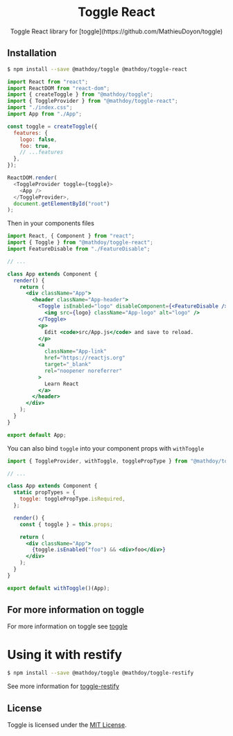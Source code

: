 <h1 align="center">
  Toggle React
</h1>

<p align="center">
Toggle React library for [toggle](https://github.com/MathieuDoyon/toggle)
</p>

## Installation

```bash
$ npm install --save @mathdoy/toggle @mathdoy/toggle-react
```

```javascript
import React from "react";
import ReactDOM from "react-dom";
import { createToggle } from "@mathdoy/toggle";
import { ToggleProvider } from "@mathdoy/toggle-react";
import "./index.css";
import App from "./App";

const toggle = createToggle({
  features: {
    logo: false,
    foo: true,
    // ...features
  },
});

ReactDOM.render(
  <ToggleProvider toggle={toggle}>
    <App />
  </ToggleProvider>,
  document.getElementById("root")
);
```

Then in your components files
```jsx
import React, { Component } from "react";
import { Toggle } from "@mathdoy/toggle-react";
import FeatureDisable from "./FeatureDisable";

// ...

class App extends Component {
  render() {
    return (
      <div className="App">
        <header className="App-header">
          <Toggle isEnabled="logo" disableComponent={<FeatureDisable />}>
            <img src={logo} className="App-logo" alt="logo" />
          </Toggle>
          <p>
            Edit <code>src/App.js</code> and save to reload.
          </p>
          <a
            className="App-link"
            href="https://reactjs.org"
            target="_blank"
            rel="noopener noreferrer"
          >
            Learn React
          </a>
        </header>
      </div>
    );
  }
}

export default App;
```

You can also bind `toggle` into your component props with `withToggle`

```jsx
import { ToggleProvider, withToggle, togglePropType } from "@mathdoy/toggle-react";

// ...

class App extends Component {
  static propTypes = {
    toggle: togglePropType.isRequired,
  };

  render() {
    const { toggle } = this.props;

    return (
      <div className="App">
        {toggle.isEnabled("foo") && <div>foo</div>}
      </div>
    );
  }
}

export default withToggle()(App);
```


## For more information on toggle
For more information on toggle see [toggle](https://github.com/MathieuDoyon/toggle/tree/master/packages/toggle)


# Using it with restify

```bash
$ npm install --save @mathdoy/toggle @mathdoy/toggle-restify
```

See more information for [toggle-restify](https://github.com/MathieuDoyon/toggle/tree/master/packages/toggle-restify)

## License

Toggle is licensed under the [MIT License](https://github.com/MathieuDoyon/toggle/blob/master/LICENSE.md).
